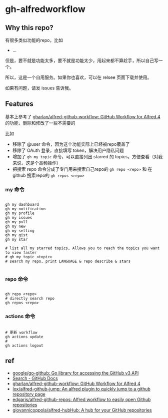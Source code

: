 # gh-alfredworkflow

## Why this repo?

有很多类似功能的repo，比如


- ...

但是，要不就是功能太多，要不就是功能太少，用起来都不算趁手，所以自己写一个。

所以，这是一个自用服务。如果你也喜欢，可以在 relsee 页面下载并使用。

如果有问题，请发 issues 告诉我。

## Features

基本上参考了 [gharlan/alfred-github-workflow: GitHub Workflow for Alfred 4](https://github.com/gharlan/alfred-github-workflow) 的功能，删除和修改了一些不需要的

比如

- 移除了 @user 命令，因为这个功能实际上已经被repo覆盖了
- 移除了 OAuth 登录，直接填写 token，解决用户隐私问题
- 增加了 `gh my topic` 命令，可以直接列出 starred 的 topics，方便查看（对我来说，这是个高频操作）
- 把搜索 repo 命令分成了专门用来搜索自己repo的 `gh repo <repo>` 和 在 github 搜索repo的 `gh repos <repo>`

### my 命令

```shell

gh my dashboard
gh my notification
gh my profile
gh my issues
gh my pull
gh my new
gh my setting
gh my gist
gh my star

# list all my starred topics, Allows you to reach the topics you want to view faster
# gh my topic <topic>
# search my repo, print LANGUAGE & repo describe & stars


```

### repo 命令

```shell

gh repo <repo>
# directly search repo
gh repos <repo>

```

### actions 命令

```shell

# 更新 workflow
gh actions update
# 
gh actions logout

```


## ref

- [google/go-github: Go library for accessing the GitHub v3 API](https://github.com/google/go-github)
- [Search - GitHub Docs](https://docs.github.com/en/rest/search/search?apiVersion=2022-11-28#search-repositories)
- [gharlan/alfred-github-workflow: GitHub Workflow for Alfred 4](https://github.com/gharlan/alfred-github-workflow)
- [lox/alfred-github-jump: An alfred plugin to quickly jump to a github repository page](https://github.com/lox/alfred-github-jump)
- [edgarjs/alfred-github-repos: Alfred workflow to easily open Github repositories](https://github.com/edgarjs/alfred-github-repos)
- [giovannicoppola/alfred-hubHub: A hub for your GitHub repositories](https://github.com/giovannicoppola/alfred-hubHub)